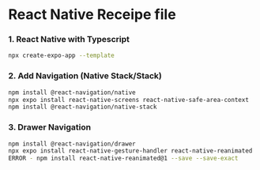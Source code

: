 # React Native Receipe file

### 1. React Native with Typescript
```sh
npx create-expo-app --template
```

### 2. Add Navigation (Native Stack/Stack)
```sh
npm install @react-navigation/native
npx expo install react-native-screens react-native-safe-area-context
npm install @react-navigation/native-stack
```
### 3. Drawer Navigation
```sh
npm install @react-navigation/drawer
npx expo install react-native-gesture-handler react-native-reanimated
ERROR - npm install react-native-reanimated@1 --save --save-exact
```
